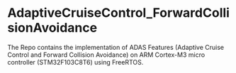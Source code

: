 # AdaptiveCruiseControl_ForwardCollisionAvoidance
The Repo contains the implementation of ADAS Features (Adaptive Cruise Control and Forward Collision Avoidance) on ARM Cortex-M3 micro controller (STM32F103C8T6) using FreeRTOS. 
